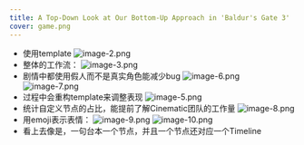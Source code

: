```yaml
---
title: A Top-Down Look at Our Bottom-Up Approach in 'Baldur's Gate 3'
cover: game.png
---
```


- 使用template
![image-2.png](/images/Pub_Note_LarianCinematics/image-2.png)
- 整体的工作流：
![image-3.png](/images/Pub_Note_LarianCinematics/image-3.png)
- 剧情中都使用假人而不是真实角色能减少bug
![image-6.png](/images/Pub_Note_LarianCinematics/image-6.png)
![image-7.png](/images/Pub_Note_LarianCinematics/image-7.png)
- 过程中会重构template来调整表现
![image-5.png](/images/Pub_Note_LarianCinematics/image-5.png)
- 统计自定义节点的占比，能提前了解Cinematic团队的工作量
![image-8.png](/images/Pub_Note_LarianCinematics/image-8.png)
- 用emoji表示表情：
![image-9.png](/images/Pub_Note_LarianCinematics/image-9.png)
![image-10.png](/images/Pub_Note_LarianCinematics/image-10.png)
- 看上去像是，一句台本一个节点，并且一个节点还对应一个Timeline
